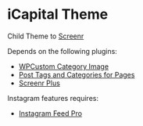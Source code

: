 # iCapital Theme

Child Theme to [Screenr](https://www.famethemes.com/themes/screenr/)

Depends on the following plugins:
* [WPCustom Category Image](https://da.wordpress.org/plugins/wpcustom-category-image/)
* [Post Tags and Categories for Pages](https://da.wordpress.org/plugins/post-tags-and-categories-for-pages/)
* [Screenr Plus](https://www.famethemes.com/plugins/screenr-plus)

Instagram features requires:
* [Instagram Feed Pro](https://da.wordpress.org/plugins/instagram-feed/)

 